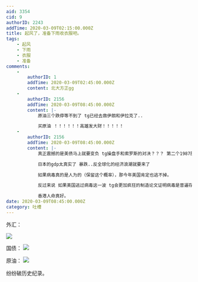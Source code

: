 ```yaml
---
aid: 3354
cid: 9
authorID: 2243
addTime: 2020-03-09T02:15:00.000Z
title: 起风了，准备下雨收衣服吧。
tags:
    - 起风
    - 下雨
    - 衣服
    - 准备
comments:
    -
        authorID: 1
        addTime: 2020-03-09T02:45:00.000Z
        content: 北大方正gg
    -
        authorID: 2156
        addTime: 2020-03-09T08:45:00.000Z
        content: |-
            原油三个跌停等不到了 tg已经去救伊朗和伊拉克了..

            买原油 ！！！！！！高雄发大财！！！！！
    -
        authorID: 2156
        addTime: 2020-03-09T08:45:00.000Z
        content: |-
            真正震撼的是美债马上就要变负 tg操盘手和索罗斯的对决？？？ 第二个1987股灾？（据说克格勃曾经也想靠金融战打垮USA 不过失败了）

            日本的gdp太真实了 暴跌..反全球化的经济浪潮就要来了

            如果病毒真的是人为的（保留这个概率），那今年美国肯定也逃不掉。

            反过来说 如果美国逃过病毒这一波 tg会更加疯狂的制造论文证明病毒是普遍存在的 非事故 菲军队产品 非泄漏

            香港人命真好。
date: 2020-03-09T08:45:00.000Z
category: 吐槽
---
```


外汇：

![](https://imgur.com/J7DVMdj.jpg)

国债： ![](https://imgur.com/nYJDn6J.jpg)

原油： ![](https://imgur.com/syIrwA3.jpg)

纷纷破历史纪录。
